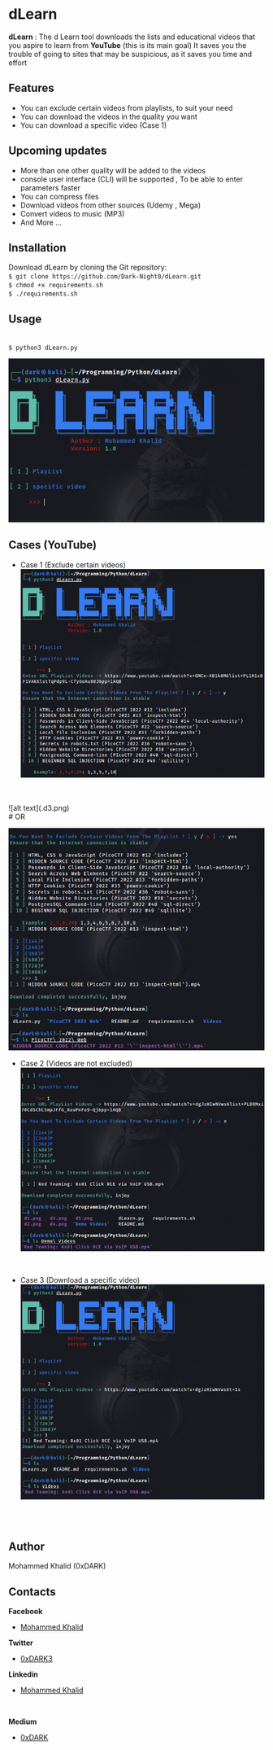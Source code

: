 # dLearn

**dLearn** : The d Learn tool downloads the lists and educational videos that you aspire to learn 
from **YouTube** (this is its main goal)
It saves you the trouble of going to sites that may be suspicious, as it saves you time and effort


## Features
*	You can exclude certain videos from playlists, to suit your need
*	You can download the videos in the quality you want
*	You can download a specific video (Case 1)

## Upcoming updates
*   More than one other quality will be added to the videos
*   console user interface (CLI) will be supported , To be able to enter parameters faster
*   You can compress files
*   Download videos from other sources (Udemy , Mega)
*   Convert videos to music (MP3)
*   And More ...

## Installation
Download dLearn by cloning the Git repository:
<br />```$ git clone https://github.com/Dark-Night0/dLearn.git```
<br />```$ chmod +x requirements.sh```
<br />```$ ./requirements.sh ```

## Usage
<br />```$ python3 dLearn.py```
<br />

![alt text](.d1.png)
## Cases (YouTube)
* Case 1 (Exclude certain videos)
![alt text](.d2.png)
<br />
<br />
![alt text](.d3.png)
<br />
# OR

![alt text](.d5.png)
<br />

* Case 2 (Videos are not excluded)
![alt text](.d6.png)
<br />

* Case 3 (Download a specific video)
![alt text](.d4.png)
<br />
<br />

## Author

Mohammed Khalid (0xDARK)
<br />

## Contacts
 **Facebook** 
* [Mohammed Khalid](https://www.facebook.com/profile.php?id=100085121092587)

 **Twitter** 
* [0xDARK3](https://twitter.com/0xDARK3)

 **Linkedin** 
* [Mohammed Khalid](https://www.linkedin.com/in/mohammed-khalid-3b43a51b3?fbclid=IwAR0LdK7KAb_etFC8qdXQBg-9ApWOfxNZHY1CwuVUe52AgpycPZcdUU9-pt0)

<br>

 **Medium** 
* [0xDARK](https://medium.com/@0xDARK)
